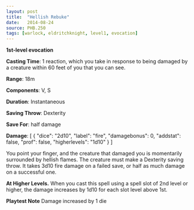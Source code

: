 ```yaml
---
layout: post
title:  "Hellish Rebuke"
date:   2014-08-24
source: PHB.250
tags: [warlock, eldritchknight, level1, evocation]
---
```


**1st-level evocation**

**Casting Time**: 1 reaction, which you take in response to being damaged by a creature within 60 feet of you that you can see.

**Range**: 18m

**Components**: V, S

**Duration**: Instantaneous

**Saving Throw**: Dexterity

**Save For**: half damage

**Damage**: [ { "dice": "2d10", "label": "fire", "damagebonus": 0, "addstat": false, "prof": false, "higherlevels": "1d10" } ]

You point your finger, and the creature that damaged you is momentarily surrounded by hellish flames. The creature must make a Dexterity saving throw. It takes 3d10 fire damage on a failed save, or half as much damage on a successful one.

**At Higher Levels.** When you cast this spell using a spell slot of 2nd level or higher, the damage increases by 1d10 for each slot level above 1st.

**Playtest Note** Damage increased by 1 die